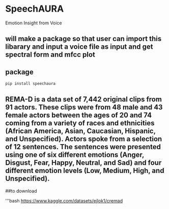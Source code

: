 # SpeechAURA
 Emotion Insight from Voice

 ## will make a package so that user can import this libarary and input a voice file as input and get spectral form and mfcc plot

## package

 ```bash
pip install speechaura
```
## REMA-D is a data set of 7,442 original clips from 91 actors. These clips were from 48 male and 43 female actors between the ages of 20 and 74 coming from a variety of races and ethnicities (African America, Asian, Caucasian, Hispanic, and Unspecified). Actors spoke from a selection of 12 sentences. The sentences were presented using one of six different emotions (Anger, Disgust, Fear, Happy, Neutral, and Sad) and four different emotion levels (Low, Medium, High, and Unspecified).

##to download 

'''bash
https://www.kaggle.com/datasets/ejlok1/cremad
```
